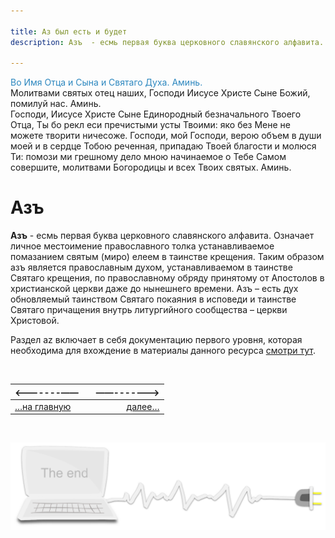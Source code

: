 ```yaml
---

title: Аз был есть и будет
description: Азъ  - есмь первая буква церковного славянского алфавита. Означает личное местоимение православного толка устанавливаемое помазанием святым (миро) елеем в таинстве крещения.

---
```


<span style="color: #2C87BF;">Во Имя Отца и Сына и Святаго Духа. Аминь.</span>
<br>
Молитвами святых отец наших, Господи Иисусе Христе Сыне Божий, помилуй нас. Аминь.
<br>
Господи, Иисусе Христе Сыне Единородный безначального Твоего Отца, Ты бо рекл еси пречистыми усты Твоими: яко без Мене не можете творити ничесоже. Господи, мой Господи, верою объем в души моей и в сердце Тобою реченная, припадаю Твоей благоcти и молюся Ти: помози ми грешному дело мною начинаемое о Тебе Самом совершите, молитвами Богородицы и всех Твоих святых. Аминь.
<br>

# Азъ

**Азъ**  - есмь первая буква церковного славянского алфавита. Означает личное местоимение православного толка устанавливаемое помазанием святым (миро) елеем в таинстве крещения. Таким образом азъ является православным духом, устанавливаемом в таинстве Святаго крещения, по православному обряду принятому от Апостолов в христианской церкви даже до нынешнего времени. Азъ – есть дух обновляемый таинством Святаго покаяния в исповеди и таинстве Cвятаго причащения внутрь литургийного сообщества – церкви Христовой.

Раздел az включает в себя документацию первого уровня, которая необходима для вхождение в материалы данного ресурса [смотри тут](/).

<br>

|<-------——||——------->|
|:---|:---:|---:|
[…на главную](#)|  |[далее…](navi-page.md)

<br>


<span id="comp-end-img" class="img" onclick="imgResize()">![img](assets/svg/comp-end.svg)</span>

<script src="assets/js/navi.js"></script>

